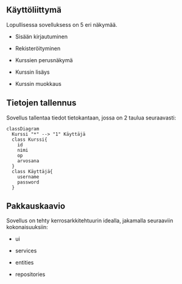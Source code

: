 ## Käyttöliittymä

Lopullisessa sovelluksess on 5 eri näkymää.

- Sisään kirjautuminen

- Rekisteröityminen

- Kurssien perusnäkymä

- Kurssin lisäys

- Kurssin muokkaus

## Tietojen tallennus

Sovellus tallentaa tiedot tietokantaan, jossa on 2 taulua seuraavasti:

```mermaid
classDiagram
  Kurssi "*" --> "1" Käyttäjä
  class Kurssi{
    id
    nimi
    op
    arvosana
  }
  class Käyttäjä{
    username
    password
  }
```

## Pakkauskaavio

Sovellus on tehty kerrosarkkitehtuurin idealla, jakamalla seuraaviin kokonaisuuksiin:

- ui

- services

- entities

- repositories

